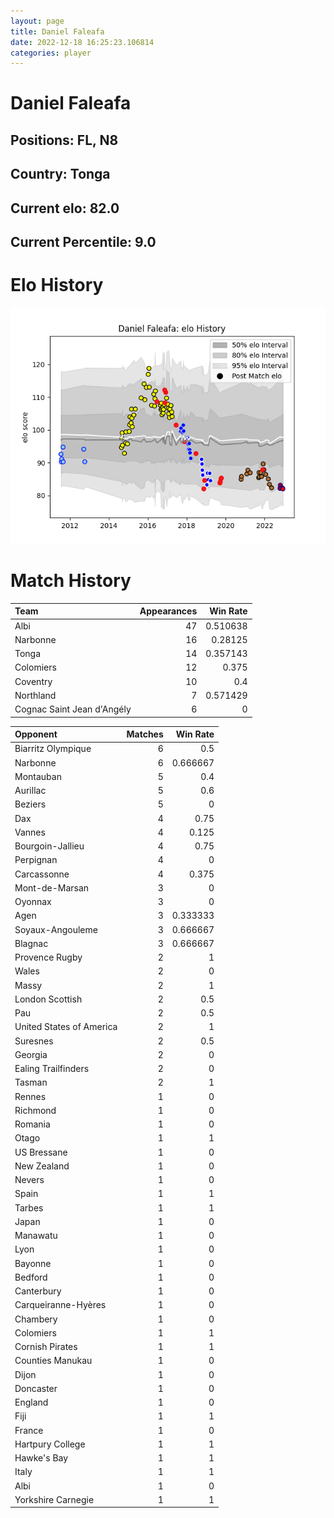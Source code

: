 ```yaml
---  
layout: page  
title: Daniel Faleafa  
date: 2022-12-18 16:25:23.106814  
categories: player  
---
```

# Daniel Faleafa

## Positions: FL, N8

## Country: Tonga

## Current elo: 82.0

## Current Percentile: 9.0

# Elo History


![elo history](history_DanielFaleafa.png)
# Match History


| Team                       |   Appearances |   Win Rate |
|:---------------------------|--------------:|-----------:|
| Albi                       |            47 |   0.510638 |
| Narbonne                   |            16 |   0.28125  |
| Tonga                      |            14 |   0.357143 |
| Colomiers                  |            12 |   0.375    |
| Coventry                   |            10 |   0.4      |
| Northland                  |             7 |   0.571429 |
| Cognac Saint Jean d'Angély |             6 |   0        |

| Opponent                 |   Matches |   Win Rate |
|:-------------------------|----------:|-----------:|
| Biarritz Olympique       |         6 |   0.5      |
| Narbonne                 |         6 |   0.666667 |
| Montauban                |         5 |   0.4      |
| Aurillac                 |         5 |   0.6      |
| Beziers                  |         5 |   0        |
| Dax                      |         4 |   0.75     |
| Vannes                   |         4 |   0.125    |
| Bourgoin-Jallieu         |         4 |   0.75     |
| Perpignan                |         4 |   0        |
| Carcassonne              |         4 |   0.375    |
| Mont-de-Marsan           |         3 |   0        |
| Oyonnax                  |         3 |   0        |
| Agen                     |         3 |   0.333333 |
| Soyaux-Angouleme         |         3 |   0.666667 |
| Blagnac                  |         3 |   0.666667 |
| Provence Rugby           |         2 |   1        |
| Wales                    |         2 |   0        |
| Massy                    |         2 |   1        |
| London Scottish          |         2 |   0.5      |
| Pau                      |         2 |   0.5      |
| United States of America |         2 |   1        |
| Suresnes                 |         2 |   0.5      |
| Georgia                  |         2 |   0        |
| Ealing Trailfinders      |         2 |   0        |
| Tasman                   |         2 |   1        |
| Rennes                   |         1 |   0        |
| Richmond                 |         1 |   0        |
| Romania                  |         1 |   0        |
| Otago                    |         1 |   1        |
| US Bressane              |         1 |   0        |
| New Zealand              |         1 |   0        |
| Nevers                   |         1 |   0        |
| Spain                    |         1 |   1        |
| Tarbes                   |         1 |   1        |
| Japan                    |         1 |   0        |
| Manawatu                 |         1 |   0        |
| Lyon                     |         1 |   0        |
| Bayonne                  |         1 |   0        |
| Bedford                  |         1 |   0        |
| Canterbury               |         1 |   0        |
| Carqueiranne-Hyères      |         1 |   0        |
| Chambery                 |         1 |   0        |
| Colomiers                |         1 |   1        |
| Cornish Pirates          |         1 |   1        |
| Counties Manukau         |         1 |   0        |
| Dijon                    |         1 |   0        |
| Doncaster                |         1 |   0        |
| England                  |         1 |   0        |
| Fiji                     |         1 |   1        |
| France                   |         1 |   0        |
| Hartpury College         |         1 |   1        |
| Hawke's Bay              |         1 |   1        |
| Italy                    |         1 |   1        |
| Albi                     |         1 |   0        |
| Yorkshire Carnegie       |         1 |   1        |